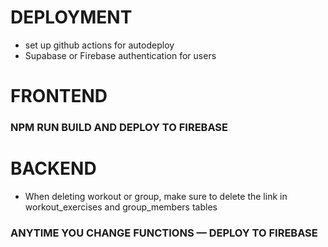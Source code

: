 # DEPLOYMENT
- set up github actions for autodeploy
- Supabase or Firebase authentication for users

# FRONTEND
### NPM RUN BUILD AND DEPLOY TO FIREBASE

# BACKEND
- When deleting workout or group, make sure to delete the link in workout_exercises and group_members tables

### ANYTIME YOU CHANGE FUNCTIONS — DEPLOY TO FIREBASE